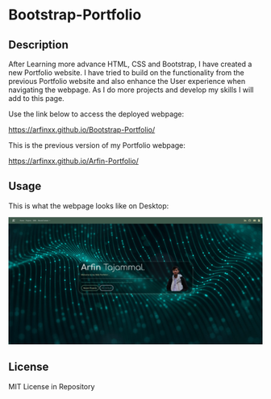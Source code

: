 # Bootstrap-Portfolio

## Description

After Learning more advance HTML, CSS and Bootstrap, I have created a new Portfolio website. I have tried to build on the functionality from the previous Portfolio website and also enhance the User experience when navigating the webpage. As I do more projects and develop my skills I will add to this page.

Use the link below to access the deployed webpage:

https://arfinxx.github.io/Bootstrap-Portfolio/



This is the previous version of my Portfolio webpage:

https://arfinxx.github.io/Arfin-Portfolio/


## Usage 

This is what the webpage looks like on Desktop:

![Desktop](images/webpage-deployed.png)


## License

MIT License in Repository